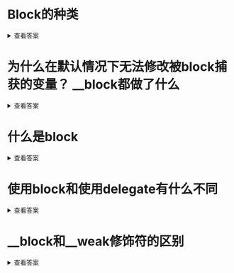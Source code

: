 
# Block的种类

<details>
<summary>查看答案</summary>

- NSGlobaleBlock

  > 全局的Block.未使用局部变量的Block

- NSMallocBlock

  > 在进程堆创建的Block 通过Copy之后的Block

- NSStackBlock

  > 在进程栈创建的Block，使用局部变量并未copy操作的

</details>

# 为什么在默认情况下无法修改被block捕获的变量？ __block都做了什么

<details>
<summary>查看答案</summary>

 因为默认情况下，`Block`会将访问的变量的值`copy`一份值而不是变量的内存地址到`Block`结构体中。从而默认在`Block`默认情况下无法修改外部变量的值。

`Block`访问`__block`修饰的变量，会通过`__forwarding`基数将外部的变量`copy`一份内存地址到`Block`结构体内部，从而可以修改外部的变量。

</details>

# 什么是block

<details>
<summary>查看答案</summary>

`Block`是对象，封装了一块代码，可以在任何时候运行。`Block`可以作为方法参数，也可以作为方法返回值。自己又带有参数和返回值，和代理的功能相同。
</details>

# 使用block和使用delegate有什么不同

<details>
<summary>查看答案</summary>

-  Block

  > 代码更加的紧凑，使用方便

- Delegate

  > 方法语义明显，适合作为作为第三方接口

</details>

# __block和__weak修饰符的区别

<details>
<summary>查看答案</summary>

`__block` 修饰的变量可以在`Block`内部进行修改，`__weak`修饰的对象可以在`Block`使用防止循环引用。

</details>
